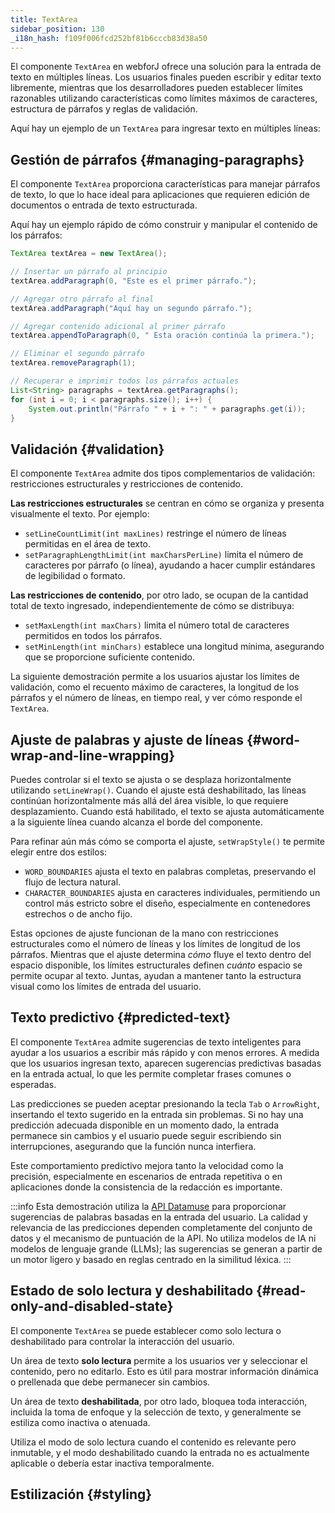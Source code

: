 ```yaml
---
title: TextArea
sidebar_position: 130
_i18n_hash: f109f006fcd252bf81b6cccb83d38a50
---
```

<DocChip chip="shadow" />
<DocChip chip="name" label="dwc-textarea" />
<DocChip chip='since' label='24.10' />
<JavadocLink type="foundation" location="com/webforj/component/field/TextArea" top='true'/>

El componente `TextArea` en webforJ ofrece una solución para la entrada de texto en múltiples líneas. Los usuarios finales pueden escribir y editar texto libremente, mientras que los desarrolladores pueden establecer límites razonables utilizando características como límites máximos de caracteres, estructura de párrafos y reglas de validación.

Aquí hay un ejemplo de un `TextArea` para ingresar texto en múltiples líneas:

<ComponentDemo 
path='/webforj/textarea?' 
javaE='https://raw.githubusercontent.com/webforj/webforj-documentation/refs/heads/main/src/main/java/com/webforj/samples/views/textarea/TextAreaView.java'
height = '300px'
/>

## Gestión de párrafos {#managing-paragraphs}

El componente `TextArea` proporciona características para manejar párrafos de texto, lo que lo hace ideal para aplicaciones que requieren edición de documentos o entrada de texto estructurada.

Aquí hay un ejemplo rápido de cómo construir y manipular el contenido de los párrafos:

```java
TextArea textArea = new TextArea();

// Insertar un párrafo al principio
textArea.addParagraph(0, "Este es el primer párrafo.");

// Agregar otro párrafo al final
textArea.addParagraph("Aquí hay un segundo párrafo.");

// Agregar contenido adicional al primer párrafo
textArea.appendToParagraph(0, " Esta oración continúa la primera.");

// Eliminar el segundo párrafo
textArea.removeParagraph(1);

// Recuperar e imprimir todos los párrafos actuales
List<String> paragraphs = textArea.getParagraphs();
for (int i = 0; i < paragraphs.size(); i++) {
    System.out.println("Párrafo " + i + ": " + paragraphs.get(i));
}
```

## Validación {#validation}

El componente `TextArea` admite dos tipos complementarios de validación: restricciones estructurales y restricciones de contenido.

**Las restricciones estructurales** se centran en cómo se organiza y presenta visualmente el texto. Por ejemplo:
- `setLineCountLimit(int maxLines)` restringe el número de líneas permitidas en el área de texto.
- `setParagraphLengthLimit(int maxCharsPerLine)` limita el número de caracteres por párrafo (o línea), ayudando a hacer cumplir estándares de legibilidad o formato.

**Las restricciones de contenido**, por otro lado, se ocupan de la cantidad total de texto ingresado, independientemente de cómo se distribuya:
- `setMaxLength(int maxChars)` limita el número total de caracteres permitidos en todos los párrafos.
- `setMinLength(int minChars)` establece una longitud mínima, asegurando que se proporcione suficiente contenido.

La siguiente demostración permite a los usuarios ajustar los límites de validación, como el recuento máximo de caracteres, la longitud de los párrafos y el número de líneas, en tiempo real, y ver cómo responde el `TextArea`.

<ComponentDemo 
path='/webforj/textareavalidation?' 
javaE='https://raw.githubusercontent.com/webforj/webforj-documentation/refs/heads/main/src/main/java/com/webforj/samples/views/textarea/TextAreaValidationView.java'
height = '550px'
/>

## Ajuste de palabras y ajuste de líneas {#word-wrap-and-line-wrapping}

Puedes controlar si el texto se ajusta o se desplaza horizontalmente utilizando `setLineWrap()`. Cuando el ajuste está deshabilitado, las líneas continúan horizontalmente más allá del área visible, lo que requiere desplazamiento. Cuando está habilitado, el texto se ajusta automáticamente a la siguiente línea cuando alcanza el borde del componente.

Para refinar aún más cómo se comporta el ajuste, `setWrapStyle()` te permite elegir entre dos estilos:
- `WORD_BOUNDARIES` ajusta el texto en palabras completas, preservando el flujo de lectura natural.
- `CHARACTER_BOUNDARIES` ajusta en caracteres individuales, permitiendo un control más estricto sobre el diseño, especialmente en contenedores estrechos o de ancho fijo.

Estas opciones de ajuste funcionan de la mano con restricciones estructurales como el número de líneas y los límites de longitud de los párrafos. Mientras que el ajuste determina *cómo* fluye el texto dentro del espacio disponible, los límites estructurales definen *cuánto* espacio se permite ocupar al texto. Juntas, ayudan a mantener tanto la estructura visual como los límites de entrada del usuario.

<ComponentDemo 
path='/webforj/textareawrap?' 
javaE='https://raw.githubusercontent.com/webforj/webforj-documentation/refs/heads/main/src/main/java/com/webforj/samples/views/textarea/TextAreaWrapView.java'
height = '400px'
/>

## Texto predictivo {#predicted-text}

El componente `TextArea` admite sugerencias de texto inteligentes para ayudar a los usuarios a escribir más rápido y con menos errores. A medida que los usuarios ingresan texto, aparecen sugerencias predictivas basadas en la entrada actual, lo que les permite completar frases comunes o esperadas.

Las predicciones se pueden aceptar presionando la tecla `Tab` o `ArrowRight`, insertando el texto sugerido en la entrada sin problemas. Si no hay una predicción adecuada disponible en un momento dado, la entrada permanece sin cambios y el usuario puede seguir escribiendo sin interrupciones, asegurando que la función nunca interfiera.

Este comportamiento predictivo mejora tanto la velocidad como la precisión, especialmente en escenarios de entrada repetitiva o en aplicaciones donde la consistencia de la redacción es importante.

<ComponentDemo 
path='/webforj/textareapredictedtext?' 
javaE='https://raw.githubusercontent.com/webforj/webforj-documentation/refs/heads/main/src/main/java/com/webforj/samples/views/textarea/TextAreaPredictedTextView.java'
height = '400px'
/>

:::info
Esta demostración utiliza la [API Datamuse](https://datamuse.com/) para proporcionar sugerencias de palabras basadas en la entrada del usuario. La calidad y relevancia de las predicciones dependen completamente del conjunto de datos y el mecanismo de puntuación de la API. No utiliza modelos de IA ni modelos de lenguaje grande (LLMs); las sugerencias se generan a partir de un motor ligero y basado en reglas centrado en la similitud léxica.
:::

## Estado de solo lectura y deshabilitado {#read-only-and-disabled-state}

El componente `TextArea` se puede establecer como solo lectura o deshabilitado para controlar la interacción del usuario.

Un área de texto **solo lectura** permite a los usuarios ver y seleccionar el contenido, pero no editarlo. Esto es útil para mostrar información dinámica o prellenada que debe permanecer sin cambios.

Un área de texto **deshabilitada**, por otro lado, bloquea toda interacción, incluida la toma de enfoque y la selección de texto, y generalmente se estiliza como inactiva o atenuada.

Utiliza el modo de solo lectura cuando el contenido es relevante pero inmutable, y el modo deshabilitado cuando la entrada no es actualmente aplicable o debería estar inactiva temporalmente.

<ComponentDemo 
path='/webforj/textareastates?' 
javaE='https://raw.githubusercontent.com/webforj/webforj-documentation/refs/heads/main/src/main/java/com/webforj/samples/views/textarea/TextAreaStatesView.java'
height = '300px'
/>

## Estilización {#styling}

<TableBuilder name="TextArea" />
